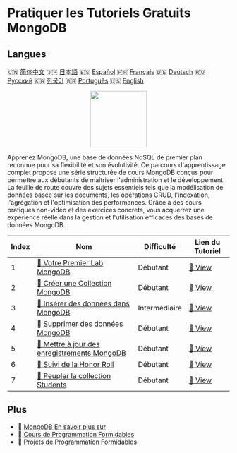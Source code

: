 # Pratiquer les Tutoriels Gratuits MongoDB

## Langues

🇨🇳 [简体中文](README_zh.md) 🇯🇵 [日本語](README_ja.md) 🇪🇸 [Español](README_es.md) 🇫🇷 [Français](README_fr.md) 🇩🇪 [Deutsch](README_de.md) 🇷🇺 [Русский](README_ru.md) 🇰🇷 [한국어](README_ko.md) 🇧🇷 [Português](README_pt.md) 🇺🇸 [English](README.md) 

<div align="center">
<img width="128px" src="https://file.labex.io/path/iL7seSYd8jLs.png">
</div>

Apprenez MongoDB, une base de données NoSQL de premier plan reconnue pour sa flexibilité et son évolutivité. Ce parcours d'apprentissage complet propose une série structurée de cours MongoDB conçus pour permettre aux débutants de maîtriser l'administration et le développement. La feuille de route couvre des sujets essentiels tels que la modélisation de données basée sur les documents, les opérations CRUD, l'indexation, l'agrégation et l'optimisation des performances. Grâce à des cours pratiques non-vidéo et des exercices concrets, vous acquerrez une expérience réelle dans la gestion et l'utilisation efficaces des bases de données MongoDB.

|   Index | Nom                                                                                                                 | Difficulté    | Lien du Tutoriel                                                                         |
|---------|---------------------------------------------------------------------------------------------------------------------|---------------|------------------------------------------------------------------------------------------|
|       1 | [📖 Votre Premier Lab MongoDB](https://labex.io/fr/tutorials/mongodb-your-first-mongodb-lab-420660)                 | Débutant      | [🔗 View](https://labex.io/fr/tutorials/mongodb-your-first-mongodb-lab-420660)           |
|       2 | [📖 Créer une Collection MongoDB](https://labex.io/fr/tutorials/mongodb-create-mongodb-collection-420695)           | Débutant      | [🔗 View](https://labex.io/fr/tutorials/mongodb-create-mongodb-collection-420695)        |
|       3 | [📖 Insérer des données dans MongoDB](https://labex.io/fr/tutorials/mongodb-insert-data-in-mongodb-420696)          | Intermédiaire | [🔗 View](https://labex.io/fr/tutorials/mongodb-insert-data-in-mongodb-420696)           |
|       4 | [📖 Supprimer des données MongoDB](https://labex.io/fr/tutorials/mongodb-delete-mongodb-data-420822)                | Débutant      | [🔗 View](https://labex.io/fr/tutorials/mongodb-delete-mongodb-data-420822)              |
|       5 | [📖 Mettre à jour des enregistrements MongoDB](https://labex.io/fr/tutorials/mongodb-update-mongodb-records-420823) | Débutant      | [🔗 View](https://labex.io/fr/tutorials/mongodb-update-mongodb-records-420823)           |
|       6 | [📖 Suivi de la Honor Roll](https://labex.io/fr/tutorials/mongodb-honor-roll-tracker-425476)                        | Débutant      | [🔗 View](https://labex.io/fr/tutorials/mongodb-honor-roll-tracker-425476)               |
|       7 | [📖 Peupler la collection Students](https://labex.io/fr/tutorials/mongodb-populate-the-students-collection-425481)  | Débutant      | [🔗 View](https://labex.io/fr/tutorials/mongodb-populate-the-students-collection-425481) |

## Plus

- 🔗 [MongoDB En savoir plus sur](https://labex.io/fr/skilltrees/mongodb)
- 🔗 [Cours de Programmation Formidables](https://github.com/labex-labs/awesome-programming-courses)
- 🔗 [Projets de Programmation Formidables](https://github.com/labex-labs/awesome-programming-projects)

